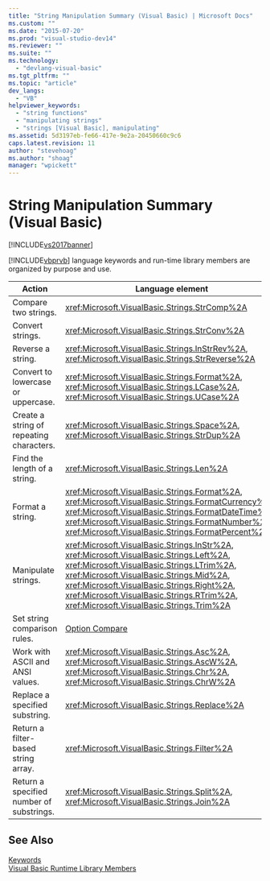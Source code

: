 ```yaml
---
title: "String Manipulation Summary (Visual Basic) | Microsoft Docs"
ms.custom: ""
ms.date: "2015-07-20"
ms.prod: "visual-studio-dev14"
ms.reviewer: ""
ms.suite: ""
ms.technology: 
  - "devlang-visual-basic"
ms.tgt_pltfrm: ""
ms.topic: "article"
dev_langs: 
  - "VB"
helpviewer_keywords: 
  - "string functions"
  - "manipulating strings"
  - "strings [Visual Basic], manipulating"
ms.assetid: 5d3197eb-fe66-417e-9e2a-20450660c9c6
caps.latest.revision: 11
author: "stevehoag"
ms.author: "shoag"
manager: "wpickett"
---
```

# String Manipulation Summary (Visual Basic)
[!INCLUDE[vs2017banner](../../../includes/vs2017banner.md)]

[!INCLUDE[vbprvb](../../../includes/vbprvb-md.md)] language keywords and run-time library members are organized by purpose and use.  
  
|Action|Language element|  
|------------|----------------------|  
|Compare two strings.|<xref:Microsoft.VisualBasic.Strings.StrComp%2A>|  
|Convert strings.|<xref:Microsoft.VisualBasic.Strings.StrConv%2A>|  
|Reverse a string.|<xref:Microsoft.VisualBasic.Strings.InStrRev%2A>, <xref:Microsoft.VisualBasic.Strings.StrReverse%2A>|  
|Convert to lowercase or uppercase.|<xref:Microsoft.VisualBasic.Strings.Format%2A>, <xref:Microsoft.VisualBasic.Strings.LCase%2A>, <xref:Microsoft.VisualBasic.Strings.UCase%2A>|  
|Create a string of repeating characters.|<xref:Microsoft.VisualBasic.Strings.Space%2A>, <xref:Microsoft.VisualBasic.Strings.StrDup%2A>|  
|Find the length of a string.|<xref:Microsoft.VisualBasic.Strings.Len%2A>|  
|Format a string.|<xref:Microsoft.VisualBasic.Strings.Format%2A>, <xref:Microsoft.VisualBasic.Strings.FormatCurrency%2A>, <xref:Microsoft.VisualBasic.Strings.FormatDateTime%2A>, <xref:Microsoft.VisualBasic.Strings.FormatNumber%2A>, <xref:Microsoft.VisualBasic.Strings.FormatPercent%2A>|  
|Manipulate strings.|<xref:Microsoft.VisualBasic.Strings.InStr%2A>, <xref:Microsoft.VisualBasic.Strings.Left%2A>, <xref:Microsoft.VisualBasic.Strings.LTrim%2A>, <xref:Microsoft.VisualBasic.Strings.Mid%2A>, <xref:Microsoft.VisualBasic.Strings.Right%2A>, <xref:Microsoft.VisualBasic.Strings.RTrim%2A>, <xref:Microsoft.VisualBasic.Strings.Trim%2A>|  
|Set string comparison rules.|[Option Compare](../../../visual-basic/language-reference/statements/option-compare-statement.md)|  
|Work with ASCII and ANSI values.|<xref:Microsoft.VisualBasic.Strings.Asc%2A>, <xref:Microsoft.VisualBasic.Strings.AscW%2A>, <xref:Microsoft.VisualBasic.Strings.Chr%2A>, <xref:Microsoft.VisualBasic.Strings.ChrW%2A>|  
|Replace a specified substring.|<xref:Microsoft.VisualBasic.Strings.Replace%2A>|  
|Return a filter-based string array.|<xref:Microsoft.VisualBasic.Strings.Filter%2A>|  
|Return a specified number of substrings.|<xref:Microsoft.VisualBasic.Strings.Split%2A>, <xref:Microsoft.VisualBasic.Strings.Join%2A>|  
  
## See Also  
 [Keywords](../../../visual-basic/language-reference/keywords/index.md)   
 [Visual Basic Runtime Library Members](../../../visual-basic/language-reference/runtime-library-members.md)
